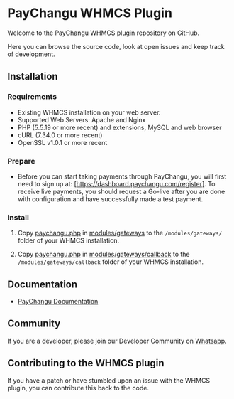 
# PayChangu WHMCS Plugin

Welcome to the PayChangu WHMCS plugin repository on GitHub. 

Here you can browse the source code, look at open issues and keep track of development.

## Installation 

### Requirements

- Existing WHMCS installation on your web server.
- Supported Web Servers: Apache and Nginx
- PHP (5.5.19 or more recent) and extensions, MySQL and web browser
- cURL (7.34.0 or more recent)
- OpenSSL v1.0.1 or more recent

### Prepare

- Before you can start taking payments through PayChangu, you will first need to sign up at: 
[https://dashboard.paychangu.com/register]. To receive live payments, you should request a Go-live after
you are done with configuration and have successfully made a test payment.

### Install
1. Copy [paychangu.php](modules/gateways/paychangu.php?raw=true) in [modules/gateways](modules/gateways) to the `/modules/gateways/` folder of your WHMCS installation.

2. Copy [paychangu.php](modules/gateways/callback/paychangu.php?raw=true) in [modules/gateways/callback](modules/gateways/callback) to the `/modules/gateways/callback` folder of your WHMCS installation.

## Documentation

* [PayChangu Documentation](https://developer.paychangu.com/docs)

## Community

If you are a developer, please join our Developer Community on [Whatsapp](https://chat.whatsapp.com/Hau9JVfjrs34zFuu1zTgpE).

## Contributing to the WHMCS plugin

If you have a patch or have stumbled upon an issue with the WHMCS plugin, you can contribute this back to the code. 
